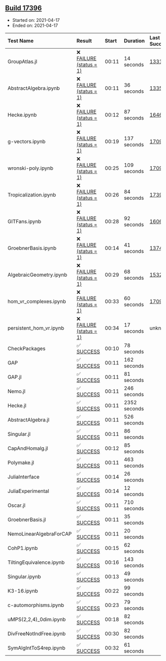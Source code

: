 ## [Build 17396](https://oscarci.mathematik.uni-kl.de/job/oscar/17396/)

* Started on: 2021-04-17
* Ended on: 2021-04-17

| Test Name    | Result | Start | Duration | Last Success | First Failure |
|:-------------|:-------|:------|:---------|:-------------|:--------------|
| GroupAtlas.jl | ❌ [FAILURE (status = 1)](https://oscarci.mathematik.uni-kl.de/job/oscar/17396/artifact/logs/build-17396/GroupAtlas.jl.log) | 00:11 | 14 seconds | [13311](https://oscarci.mathematik.uni-kl.de/job/oscar/13311/) | [13312](https://oscarci.mathematik.uni-kl.de/job/oscar/13312/) |
| AbstractAlgebra.ipynb | ❌ [FAILURE (status = 1)](https://oscarci.mathematik.uni-kl.de/job/oscar/17396/artifact/logs/build-17396/AbstractAlgebra.ipynb.log) | 00:11 | 36 seconds | [13355](https://oscarci.mathematik.uni-kl.de/job/oscar/13355/) | [13356](https://oscarci.mathematik.uni-kl.de/job/oscar/13356/) |
| Hecke.ipynb | ❌ [FAILURE (status = 1)](https://oscarci.mathematik.uni-kl.de/job/oscar/17396/artifact/logs/build-17396/Hecke.ipynb.log) | 00:12 | 87 seconds | [16463](https://oscarci.mathematik.uni-kl.de/job/oscar/16463/) | [16464](https://oscarci.mathematik.uni-kl.de/job/oscar/16464/) |
| g-vectors.ipynb | ❌ [FAILURE (status = 1)](https://oscarci.mathematik.uni-kl.de/job/oscar/17396/artifact/logs/build-17396/g-vectors.ipynb.log) | 00:19 | 137 seconds | [17099](https://oscarci.mathematik.uni-kl.de/job/oscar/17099/) | [17100](https://oscarci.mathematik.uni-kl.de/job/oscar/17100/) |
| wronski-poly.ipynb | ❌ [FAILURE (status = 1)](https://oscarci.mathematik.uni-kl.de/job/oscar/17396/artifact/logs/build-17396/wronski-poly.ipynb.log) | 00:25 | 109 seconds | [17098](https://oscarci.mathematik.uni-kl.de/job/oscar/17098/) | [17099](https://oscarci.mathematik.uni-kl.de/job/oscar/17099/) |
| Tropicalization.ipynb | ❌ [FAILURE (status = 1)](https://oscarci.mathematik.uni-kl.de/job/oscar/17396/artifact/logs/build-17396/Tropicalization.ipynb.log) | 00:26 | 84 seconds | [17395](https://oscarci.mathematik.uni-kl.de/job/oscar/17395/) | [17396](https://oscarci.mathematik.uni-kl.de/job/oscar/17396/) |
| GITFans.ipynb | ❌ [FAILURE (status = 1)](https://oscarci.mathematik.uni-kl.de/job/oscar/17396/artifact/logs/build-17396/GITFans.ipynb.log) | 00:28 | 92 seconds | [16068](https://oscarci.mathematik.uni-kl.de/job/oscar/16068/) | [16069](https://oscarci.mathematik.uni-kl.de/job/oscar/16069/) |
| GroebnerBasis.ipynb | ❌ [FAILURE (status = 1)](https://oscarci.mathematik.uni-kl.de/job/oscar/17396/artifact/logs/build-17396/GroebnerBasis.ipynb.log) | 00:14 | 41 seconds | [13748](https://oscarci.mathematik.uni-kl.de/job/oscar/13748/) | [13749](https://oscarci.mathematik.uni-kl.de/job/oscar/13749/) |
| AlgebraicGeometry.ipynb | ❌ [FAILURE (status = 1)](https://oscarci.mathematik.uni-kl.de/job/oscar/17396/artifact/logs/build-17396/AlgebraicGeometry.ipynb.log) | 00:29 | 68 seconds | [15322](https://oscarci.mathematik.uni-kl.de/job/oscar/15322/) | [15323](https://oscarci.mathematik.uni-kl.de/job/oscar/15323/) |
| hom_vr_complexes.ipynb | ❌ [FAILURE (status = 1)](https://oscarci.mathematik.uni-kl.de/job/oscar/17396/artifact/logs/build-17396/hom_vr_complexes.ipynb.log) | 00:33 | 60 seconds | [17099](https://oscarci.mathematik.uni-kl.de/job/oscar/17099/) | [17100](https://oscarci.mathematik.uni-kl.de/job/oscar/17100/) |
| persistent_hom_vr.ipynb | ❌ [FAILURE (status = 1)](https://oscarci.mathematik.uni-kl.de/job/oscar/17396/artifact/logs/build-17396/persistent_hom_vr.ipynb.log) | 00:34 | 17 seconds | unknown | unknown |
| CheckPackages | ✅ [SUCCESS](https://oscarci.mathematik.uni-kl.de/job/oscar/17396/artifact/logs/build-17396/CheckPackages.log) | 00:10 | 78 seconds |  |  |
| GAP | ✅ [SUCCESS](https://oscarci.mathematik.uni-kl.de/job/oscar/17396/artifact/logs/build-17396/GAP.log) | 00:11 | 162 seconds |  |  |
| GAP.jl | ✅ [SUCCESS](https://oscarci.mathematik.uni-kl.de/job/oscar/17396/artifact/logs/build-17396/GAP.jl.log) | 00:11 | 81 seconds |  |  |
| Nemo.jl | ✅ [SUCCESS](https://oscarci.mathematik.uni-kl.de/job/oscar/17396/artifact/logs/build-17396/Nemo.jl.log) | 00:11 | 246 seconds |  |  |
| Hecke.jl | ✅ [SUCCESS](https://oscarci.mathematik.uni-kl.de/job/oscar/17396/artifact/logs/build-17396/Hecke.jl.log) | 00:11 | 2352 seconds |  |  |
| AbstractAlgebra.jl | ✅ [SUCCESS](https://oscarci.mathematik.uni-kl.de/job/oscar/17396/artifact/logs/build-17396/AbstractAlgebra.jl.log) | 00:11 | 526 seconds |  |  |
| Singular.jl | ✅ [SUCCESS](https://oscarci.mathematik.uni-kl.de/job/oscar/17396/artifact/logs/build-17396/Singular.jl.log) | 00:11 | 86 seconds |  |  |
| CapAndHomalg.jl | ✅ [SUCCESS](https://oscarci.mathematik.uni-kl.de/job/oscar/17396/artifact/logs/build-17396/CapAndHomalg.jl.log) | 00:12 | 85 seconds |  |  |
| Polymake.jl | ✅ [SUCCESS](https://oscarci.mathematik.uni-kl.de/job/oscar/17396/artifact/logs/build-17396/Polymake.jl.log) | 00:11 | 463 seconds |  |  |
| JuliaInterface | ✅ [SUCCESS](https://oscarci.mathematik.uni-kl.de/job/oscar/17396/artifact/logs/build-17396/JuliaInterface.log) | 00:14 | 26 seconds |  |  |
| JuliaExperimental | ✅ [SUCCESS](https://oscarci.mathematik.uni-kl.de/job/oscar/17396/artifact/logs/build-17396/JuliaExperimental.log) | 00:14 | 12 seconds |  |  |
| Oscar.jl | ✅ [SUCCESS](https://oscarci.mathematik.uni-kl.de/job/oscar/17396/artifact/logs/build-17396/Oscar.jl.log) | 00:11 | 710 seconds |  |  |
| GroebnerBasis.jl | ✅ [SUCCESS](https://oscarci.mathematik.uni-kl.de/job/oscar/17396/artifact/logs/build-17396/GroebnerBasis.jl.log) | 00:11 | 35 seconds |  |  |
| NemoLinearAlgebraForCAP | ✅ [SUCCESS](https://oscarci.mathematik.uni-kl.de/job/oscar/17396/artifact/logs/build-17396/NemoLinearAlgebraForCAP.log) | 00:11 | 20 seconds |  |  |
| CohP1.ipynb | ✅ [SUCCESS](https://oscarci.mathematik.uni-kl.de/job/oscar/17396/artifact/logs/build-17396/CohP1.ipynb.log) | 00:15 | 62 seconds |  |  |
| TiltingEquivalence.ipynb | ✅ [SUCCESS](https://oscarci.mathematik.uni-kl.de/job/oscar/17396/artifact/logs/build-17396/TiltingEquivalence.ipynb.log) | 00:16 | 143 seconds |  |  |
| Singular.ipynb | ✅ [SUCCESS](https://oscarci.mathematik.uni-kl.de/job/oscar/17396/artifact/logs/build-17396/Singular.ipynb.log) | 00:13 | 49 seconds |  |  |
| K3-16.ipynb | ✅ [SUCCESS](https://oscarci.mathematik.uni-kl.de/job/oscar/17396/artifact/logs/build-17396/K3-16.ipynb.log) | 00:22 | 99 seconds |  |  |
| c-automorphisms.ipynb | ✅ [SUCCESS](https://oscarci.mathematik.uni-kl.de/job/oscar/17396/artifact/logs/build-17396/c-automorphisms.ipynb.log) | 00:23 | 79 seconds |  |  |
| uMPS(2,2,4)_0dim.ipynb | ✅ [SUCCESS](https://oscarci.mathematik.uni-kl.de/job/oscar/17396/artifact/logs/build-17396/uMPS-2-2-4-_0dim.ipynb.log) | 00:18 | 82 seconds |  |  |
| DivFreeNotIndFree.ipynb | ✅ [SUCCESS](https://oscarci.mathematik.uni-kl.de/job/oscar/17396/artifact/logs/build-17396/DivFreeNotIndFree.ipynb.log) | 00:30 | 82 seconds |  |  |
| SymAlgIntToS4rep.ipynb | ✅ [SUCCESS](https://oscarci.mathematik.uni-kl.de/job/oscar/17396/artifact/logs/build-17396/SymAlgIntToS4rep.ipynb.log) | 00:32 | 61 seconds |  |  |
